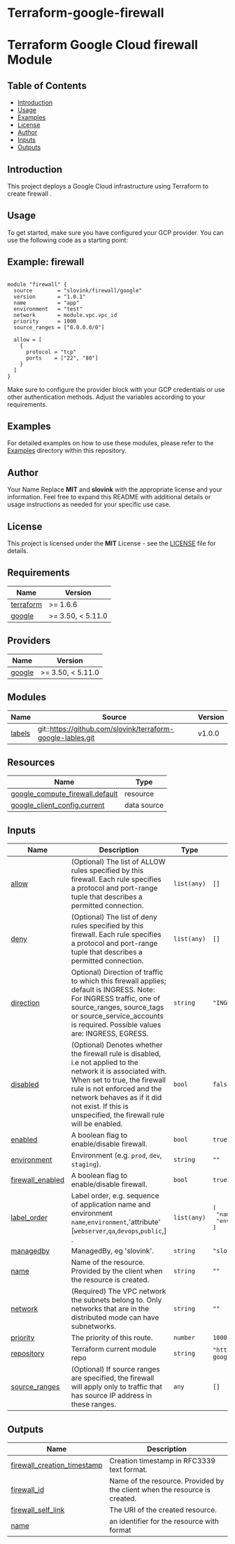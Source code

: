 # Terraform-google-firewall
# Terraform Google Cloud firewall Module

## Table of Contents

- [Introduction](#introduction)
- [Usage](#usage)
- [Examples](#examples)
- [License](#license)
- [Author](#author)
- [Inputs](#inputs)
- [Outputs](#outputs)

## Introduction

This project deploys a Google Cloud infrastructure using Terraform to create firewall .

## Usage

To get started, make sure you have configured your GCP provider. You can use the following code as a starting point:
## Example: firewall
```hcl

module "firewall" {
  source        = "slovink/firewall/google"
  version       = "1.0.1"
  name          = "app"
  environment   = "test"
  network       = module.vpc.vpc_id
  priority      = 1000
  source_ranges = ["0.0.0.0/0"]

  allow = [
    {
      protocol = "tcp"
      ports    = ["22", "80"]
    }
  ]
}
```
Make sure to configure the provider block with your GCP credentials or use other authentication methods. Adjust the variables according to your requirements.

## Examples
For detailed examples on how to use these modules, please refer to the [Examples](https://github.com/slovink/terraform-google-firewall/tree/master/example) directory within this repository.
## Author
Your Name Replace **MIT** and **slovink** with the appropriate license and your information. Feel free to expand this README with additional details or usage instructions as needed for your specific use case.

## License
This project is licensed under the **MIT** License - see the [LICENSE](https://github.com/slovink/terraform-google-firewall/blob/master/LICENCE) file for details.

<!-- BEGIN_TF_DOCS -->
## Requirements

| Name | Version |
|------|---------|
| <a name="requirement_terraform"></a> [terraform](#requirement\_terraform) | >= 1.6.6 |
| <a name="requirement_google"></a> [google](#requirement\_google) | >= 3.50, < 5.11.0 |

## Providers

| Name | Version |
|------|---------|
| <a name="provider_google"></a> [google](#provider\_google) | >= 3.50, < 5.11.0 |

## Modules

| Name | Source | Version |
|------|--------|---------|
| <a name="module_labels"></a> [labels](#module\_labels) | git::https://github.com/slovink/terraform-google-lables.git | v1.0.0 |

## Resources

| Name | Type |
|------|------|
| [google_compute_firewall.default](https://registry.terraform.io/providers/hashicorp/google/latest/docs/resources/compute_firewall) | resource |
| [google_client_config.current](https://registry.terraform.io/providers/hashicorp/google/latest/docs/data-sources/client_config) | data source |

## Inputs

| Name | Description | Type | Default | Required |
|------|-------------|------|---------|:--------:|
| <a name="input_allow"></a> [allow](#input\_allow) | (Optional) The list of ALLOW rules specified by this firewall. Each rule specifies a protocol and port-range tuple that describes a permitted connection. | `list(any)` | `[]` | no |
| <a name="input_deny"></a> [deny](#input\_deny) | (Optional) The list of deny rules specified by this firewall. Each rule specifies a protocol and port-range tuple that describes a permitted connection. | `list(any)` | `[]` | no |
| <a name="input_direction"></a> [direction](#input\_direction) | Optional) Direction of traffic to which this firewall applies; default is INGRESS. Note: For INGRESS traffic, one of source\_ranges, source\_tags or source\_service\_accounts is required. Possible values are: INGRESS, EGRESS. | `string` | `"INGRESS"` | no |
| <a name="input_disabled"></a> [disabled](#input\_disabled) | (Optional) Denotes whether the firewall rule is disabled, i.e not applied to the network it is associated with. When set to true, the firewall rule is not enforced and the network behaves as if it did not exist. If this is unspecified, the firewall rule will be enabled. | `bool` | `false` | no |
| <a name="input_enabled"></a> [enabled](#input\_enabled) | A boolean flag to enable/disable firewall. | `bool` | `true` | no |
| <a name="input_environment"></a> [environment](#input\_environment) | Environment (e.g. `prod`, `dev`, `staging`). | `string` | `""` | no |
| <a name="input_firewall_enabled"></a> [firewall\_enabled](#input\_firewall\_enabled) | A boolean flag to enable/disable firewall. | `bool` | `true` | no |
| <a name="input_label_order"></a> [label\_order](#input\_label\_order) | Label order, e.g. sequence of application name and environment `name`,`environment`,'attribute' [`webserver`,`qa`,`devops`,`public`,] . | `list(any)` | <pre>[<br>  "name",<br>  "environment"<br>]</pre> | no |
| <a name="input_managedby"></a> [managedby](#input\_managedby) | ManagedBy, eg 'slovink'. | `string` | `"slovink"` | no |
| <a name="input_name"></a> [name](#input\_name) | Name of the resource. Provided by the client when the resource is created. | `string` | `""` | no |
| <a name="input_network"></a> [network](#input\_network) | (Required) The VPC network the subnets belong to. Only networks that are in the distributed mode can have subnetworks. | `string` | `""` | no |
| <a name="input_priority"></a> [priority](#input\_priority) | The priority of this route. | `number` | `1000` | no |
| <a name="input_repository"></a> [repository](#input\_repository) | Terraform current module repo | `string` | `"https://github.com/slovink/terraform-google-firewall"` | no |
| <a name="input_source_ranges"></a> [source\_ranges](#input\_source\_ranges) | (Optional) If source ranges are specified, the firewall will apply only to traffic that has source IP address in these ranges. | `any` | `[]` | no |

## Outputs

| Name | Description |
|------|-------------|
| <a name="output_firewall_creation_timestamp"></a> [firewall\_creation\_timestamp](#output\_firewall\_creation\_timestamp) | Creation timestamp in RFC3339 text format. |
| <a name="output_firewall_id"></a> [firewall\_id](#output\_firewall\_id) | Name of the resource. Provided by the client when the resource is created. |
| <a name="output_firewall_self_link"></a> [firewall\_self\_link](#output\_firewall\_self\_link) | The URI of the created resource. |
| <a name="output_name"></a> [name](#output\_name) | an identifier for the resource with format |
<!-- END_TF_DOCS -->
